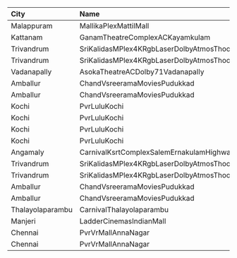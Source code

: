 | City             | Name                                                     |  Time | Type        | Price | Capacity | Booked |
| :--------------- | :------------------------------------------------------- | ----: | :---------- | ----: | -------: | -----: |
| Malappuram       | MallikaPlexMattilMall                                    | 10:00 | Executive   |  140₹ |       50 |     17 |
| Kattanam         | GanamTheatreComplexACKayamkulam                          | 11:00 | FirstClass  |  140₹ |      202 |    146 |
| Trivandrum       | SriKalidasMPlex4KRgbLaserDolbyAtmosThoongamparaKattakada | 11:00 | DiamondSofa |  200₹ |        4 |      2 |
| Trivandrum       | SriKalidasMPlex4KRgbLaserDolbyAtmosThoongamparaKattakada | 11:00 | Gold        |  150₹ |      170 |     84 |
| Vadanapally      | AsokaTheatreACDolby71Vadanapally                         | 12:00 | GoldCircle  |  110₹ |      480 |    336 |
| Amballur         | ChandVsreeramaMoviesPudukkad                             | 12:30 | Platinum    |  180₹ |       25 |     13 |
| Amballur         | ChandVsreeramaMoviesPudukkad                             | 12:30 | Gold        |  129₹ |      182 |     91 |
| Kochi            | PvrLuluKochi                                             | 13:25 | Classic     |  140₹ |       39 |     19 |
| Kochi            | PvrLuluKochi                                             | 13:25 | ClassicPlus |  160₹ |       91 |     46 |
| Kochi            | PvrLuluKochi                                             | 13:25 | Prime       |  190₹ |       68 |     34 |
| Kochi            | PvrLuluKochi                                             | 13:25 | Recliner    |  350₹ |       10 |      5 |
| Angamaly         | CarnivalKsrtComplexSalemErnakulamHighway                 | 13:30 | GoldOffline |  150₹ |      203 |    113 |
| Trivandrum       | SriKalidasMPlex4KRgbLaserDolbyAtmosThoongamparaKattakada | 13:30 | DiamondSofa |  200₹ |        4 |      2 |
| Trivandrum       | SriKalidasMPlex4KRgbLaserDolbyAtmosThoongamparaKattakada | 13:30 | Gold        |  150₹ |      170 |     84 |
| Amballur         | ChandVsreeramaMoviesPudukkad                             | 15:30 | Platinum    |  180₹ |       25 |     13 |
| Amballur         | ChandVsreeramaMoviesPudukkad                             | 15:30 | Gold        |  129₹ |      182 |     91 |
| Thalayolaparambu | CarnivalThalayolaparambu                                 | 16:00 | Gold        |  110₹ |      144 |     72 |
| Manjeri          | LadderCinemasIndianMall                                  | 16:15 | Executive   |  150₹ |       74 |     36 |
| Chennai          | PvrVrMallAnnaNagar                                       | 18:40 | Classic     |   64₹ |        8 |      0 |
| Chennai          | PvrVrMallAnnaNagar                                       | 18:40 | Prime       |  203₹ |       55 |      0 |